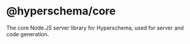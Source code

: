 # @hyperschema/core

The core Node.JS server library for Hyperschema, used for server and code generation.
